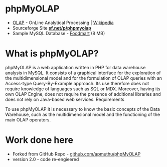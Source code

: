 phpMyOLAP
=========
* [OLAP](http://olap.com/olap-definition/) - OnLine Analytical Processing | [Wikipedia](https://en.wikipedia.org/wiki/Online_analytical_processing)
* Sourceforge Site <a href='http://sourceforge.net/projects/phpmyolap/'><b>sf.net/p/phpmyolap</b></a>
* Sample MySQL Database - [Foodmart](https://sites.google.com/a/dlpage.phi-integration.com/pentaho/mondrian/mysql-foodmart-database) (8 MB)

What is phpMyOLAP?
==================
phpMyOLAP is a web application written in PHP for data warehouse analysis in MySQL.
It consists of a graphical interface for the exploration of the multidimensional model and for the formulation of OLAP queries with an Access-type Query-By-Example approach.
Its use therefore does not require knowledge of languages ​​such as SQL or MDX.
Moreover, having its own OLAP Engine, does not require the presence of additional libraries and does not rely on Java-based web services.
Requirements

To use phpMyOLAP it is necessary to know the basic concepts of the Data Warehouse, such as the multidimensional model and the functioning of the main OLAP operators.

Work done here
==============
* Forked from GitHub Repo - [github.com/apmuthu/phpMyOLAP](https://github.com/apmuthu/phpMyOLAP)
* version 2.0 - code re-engieered

